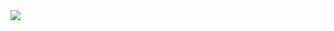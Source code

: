 <div style="display: flex; jusitfy-content:center; align-items:center; width: 100%; background-color: white;">
<img src="https://profile-counter.glitch.me/bahadircan-bc/count.svg" style=""></img>  
  </div>

<!--
**bahadircan-bc/bahadircan-bc** is a ✨ _special_ ✨ repository because its `README.md` (this file) appears on your GitHub profile.

Here are some ideas to get you started:

- 🔭 I’m currently working on ...
- 🌱 I’m currently learning ...
- 👯 I’m looking to collaborate on ...
- 🤔 I’m looking for help with ...
- 💬 Ask me about ...
- 📫 How to reach me: ...
- 😄 Pronouns: ...
- ⚡ Fun fact: ...
-->
